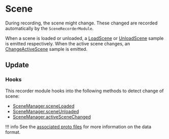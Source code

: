 # Scene

During recording, the scene might change. These changed are recorded automatically by the `SceneRecorderModule`.

When a scene is loaded or unloaded, a [LoadScene](../../advanced/format-specifications/unity/scene.md#loadscene) or [UnloadScene](../../advanced/format-specifications/unity/scene.md#unloadscene) sample is emitted respectively. When the active scene changes, an [ChangeActiveScene](../../advanced/format-specifications/unity/scene.md#changeactivescene) sample is emitted.

## Update

### Hooks

This recorder module hooks into the following methods to detect change of scene:

- [SceneManager.sceneLoaded](https://docs.unity3d.com/ScriptReference/SceneManagement.SceneManager-sceneLoaded.html)
- [SceneManager.sceneUnloaded](https://docs.unity3d.com/ScriptReference/SceneManagement.SceneManager-sceneUnloaded.html)
- [SceneManager.activeSceneChanged](https://docs.unity3d.com/ScriptReference/SceneManagement.SceneManager-activeSceneChanged.html)

!!! info
    See the [associated proto files](../../advanced/format-specifications/unity/scene.md) for more information on the data format.